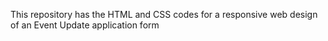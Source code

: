 This repository has the HTML and CSS codes for a responsive web design of an Event Update application form 
